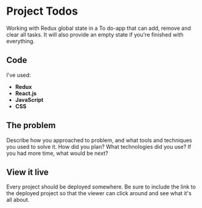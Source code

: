 # Project Todos

Working with Redux global state in a To do-app that can add, remove and clear all tasks. It will also provide an empty state if you're finished with everything.

## Code
I've used:
  * **Redux**
  * **React.js**
  * **JavaScript**
  * **CSS**

## The problem

Describe how you approached to problem, and what tools and techniques you used to solve it. How did you plan? What technologies did you use? If you had more time, what would be next?

## View it live

Every project should be deployed somewhere. Be sure to include the link to the deployed project so that the viewer can click around and see what it's all about.

